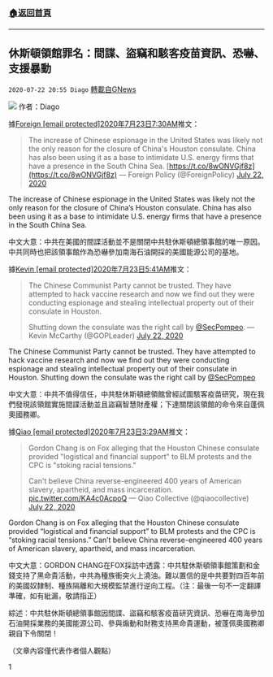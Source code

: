###  [:house:返回首頁](https://github.com/ourhimalayas/txt)
---

## 休斯頓領館罪名：間諜、盜竊和駭客疫苗資訊、恐嚇、支援暴動
`2020-07-22 20:55 Diago` [轉載自GNews](https://gnews.org/zh-hant/272823/)

![](https://s3.amazonaws.com/gnews-media-offload/wp-content/uploads/2020/07/22205104/%E5%B0%81%E9%9D%A2-40.jpg)
作者：Diago

據[Foreign \[email protected\]](https://twitter.com/ForeignPolicy)[2020年7月23日7:30AM](https://twitter.com/ForeignPolicy/status/1286081154341392384)推文：

> The increase of Chinese espionage in the United States was likely not the only reason for the closure of China's Houston consulate. China has also been using it as a base to intimidate U.S. energy firms that have a presence in the South China Sea. [https://t.co/8wONVGjf8z](https://t.co/8wONVGjf8z)
> — Foreign Policy (@ForeignPolicy) [July 22, 2020](https://twitter.com/ForeignPolicy/status/1286081154341392384?ref_src=twsrc%5Etfw)

The increase of Chinese espionage in the United States was likely not the only reason for the closure of China’s Houston consulate. China has also been using it as a base to intimidate U.S. energy firms that have a presence in the South China Sea.

中文大意：中共在美國的間諜活動並不是關閉中共駐休斯頓總領事館的唯一原因。中共同時也把該領事館作為恐嚇參加南海石油開採的美國能源公司的基地。

據[Kevin \[email protected\]](https://twitter.com/GOPLeader)[2020年7月23日5:41AM](https://twitter.com/GOPLeader/status/1286053795504545793)推文：

> The Chinese Communist Party cannot be trusted. They have attempted to hack vaccine research and now we find out they were conducting espionage and stealing intellectual property out of their consulate in Houston. 
> 
> Shutting down the consulate was the right call by [@SecPompeo](https://twitter.com/SecPompeo?ref_src=twsrc%5Etfw).
> — Kevin McCarthy (@GOPLeader) [July 22, 2020](https://twitter.com/GOPLeader/status/1286053795504545793?ref_src=twsrc%5Etfw)

The Chinese Communist Party cannot be trusted. They have attempted to hack vaccine research and now we find out they were conducting espionage and stealing intellectual property out of their consulate in Houston. Shutting down the consulate was the right call by [@SecPompeo](https://twitter.com/SecPompeo)

中文大意：中共不值得信任，中共駐休斯頓總領館曾經試圖駭客疫苗研究，現在我們發現該領館實施間諜活動並且盜竊智慧財產權；下達關閉該領館的命令來自蓬佩奧國務卿。

據[Qiao \[email protected\]](https://twitter.com/qiaocollective)[2020年7月23日3:29AM](https://twitter.com/qiaocollective/status/1286020583143149573)推文：

> Gordon Chang is on Fox alleging that the Houston Chinese consulate provided "logistical and financial support" to BLM protests and the CPC is "stoking racial tensions." 
> 
> Can't believe China reverse-engineered 400 years of American slavery, apartheid, and mass incarceration. [pic.twitter.com/KA4c0AcpoQ](https://t.co/KA4c0AcpoQ)
> — Qiao Collective (@qiaocollective) [July 22, 2020](https://twitter.com/qiaocollective/status/1286020583143149573?ref_src=twsrc%5Etfw)

Gordon Chang is on Fox alleging that the Houston Chinese consulate provided “logistical and financial support” to BLM protests and the CPC is “stoking racial tensions.” Can’t believe China reverse-engineered 400 years of American slavery, apartheid, and mass incarceration.

中文大意：GORDON CHANG在FOX採訪中透露：中共駐休斯頓領事館策劃和金錢支持了黑命貴活動，中共為種族衝突火上澆油。難以置信的是中共要對四百年前的美國奴隸制、種族隔離和大規模監禁進行逆向工程。（注：最後一句不一定翻譯準確，如有紕漏，敬請指正）

綜述：中共駐休斯頓總領事館因間諜、盜竊和駭客疫苗研究資訊、恐嚇在南海參加石油開採業務的美國能源公司、參與煽動和財務支持黑命貴運動，被蓬佩奧國務卿親自下令關閉！

（文章內容僅代表作者個人觀點）

1
